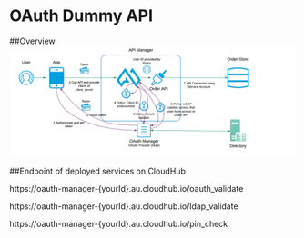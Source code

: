 # OAuth Dummy API

##Overview
![Alt text](src/main/resources/overview.png?raw=true "Overview")

##Endpoint of deployed services on CloudHub

https://oauth-manager-{yourId}.au.cloudhub.io/oauth_validate

https://oauth-manager-{yourId}.au.cloudhub.io/ldap_validate

https://oauth-manager-{yourId}.au.cloudhub.io/pin_check